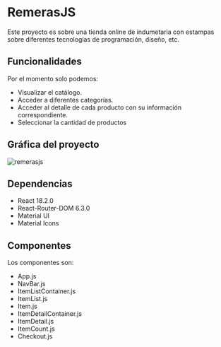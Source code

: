 # RemerasJS

Este proyecto es sobre una tienda online de indumetaria con estampas sobre diferentes tecnologías de programación, diseño, etc.

## Funcionalidades

Por el momento solo podemos:

- Visualizar el catálogo.
- Acceder a diferentes categorías.
- Acceder al detalle de cada producto con su información correspondiente.
- Seleccionar la cantidad de productos 

## Gráfica del proyecto

![remerasjs](https://user-images.githubusercontent.com/104319378/183306600-c06be6b0-9550-4487-b8bd-34179f78f1a8.gif)


## Dependencias

- React 18.2.0
- React-Router-DOM 6.3.0
- Material UI
- Material Icons

## Componentes

Los componentes son:

- App.js
- NavBar.js
- ItemListContainer.js
- ItemList.js
- Item.js
- ItemDetailContainer.js
- ItemDetail.js
- ItemCount.js
- Checkout.js
